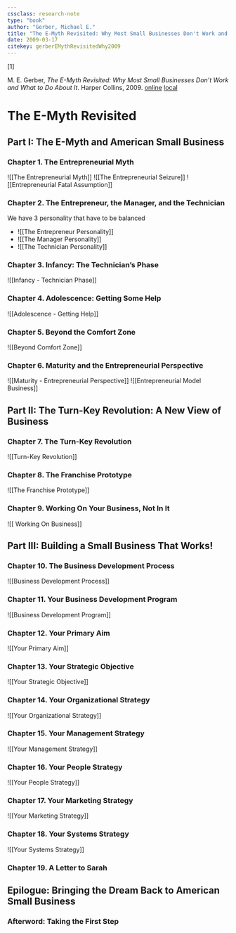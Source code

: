 ```yaml
---
cssclass: research-note
type: "book"
author: "Gerber, Michael E."
title: "The E-Myth Revisited: Why Most Small Businesses Don't Work and What to Do About It"
date: 2009-03-17
citekey: gerberEMythRevisitedWhy2009
---
```

[1]

M. E. Gerber, _The E-Myth Revisited: Why Most Small Businesses Don’t Work and What to Do About It_. Harper Collins, 2009.
[online](http://zotero.org/users/local/gmKBCdbk/items/2QCLJ9AU) [local](zotero://select/library/items/2QCLJ9AU)

# The E-Myth Revisited

## Part I: The E-Myth and American Small Business

### Chapter 1. The Entrepreneurial Myth
![[The Entrepreneurial Myth]]
![[The Entrepreneurial Seizure]] 
![[Entrepreneurial Fatal Assumption]] 

### Chapter 2. The Entrepreneur, the Manager, and the Technician
We have 3 personality that have to be balanced
- ![[The Entrepreneur Personality]]
- ![[The Manager Personality]]
- ![[The Technician Personality]]
### Chapter 3. Infancy: The Technician’s Phase
![[Infancy - Technician Phase]] 
### Chapter 4. Adolescence: Getting Some Help
![[Adolescence - Getting Help]] 
### Chapter 5. Beyond the Comfort Zone
![[Beyond Comfort Zone]] 
### Chapter 6. Maturity and the Entrepreneurial Perspective
![[Maturity - Entrepreneurial Perspective]] 
![[Entrepreneurial Model Business]]
## Part II: The Turn-Key Revolution: A New View of Business
### Chapter 7. The Turn-Key Revolution
![[Turn-Key Revolution]]  
### Chapter 8. The Franchise Prototype
![[The Franchise Prototype]]

### Chapter 9. Working On Your Business, Not In It
![[ Working On Business]]

## Part III: Building a Small Business That Works!
### Chapter 10. The Business Development Process
![[Business Development Process]]

### Chapter 11. Your Business Development Program
![[Business Development Program]]
### Chapter 12. Your Primary Aim
![[Your Primary Aim]]
### Chapter 13. Your Strategic Objective
![[Your Strategic Objective]]
### Chapter 14. Your Organizational Strategy
![[Your Organizational Strategy]]
### Chapter 15. Your Management Strategy
![[Your Management Strategy]]
### Chapter 16. Your People Strategy
![[Your People Strategy]]
### Chapter 17. Your Marketing Strategy
![[Your Marketing Strategy]] 
### Chapter 18. Your Systems Strategy
![[Your Systems Strategy]]

### Chapter 19. A Letter to Sarah

## Epilogue: Bringing the Dream Back to American Small Business

### Afterword: Taking the First Step
